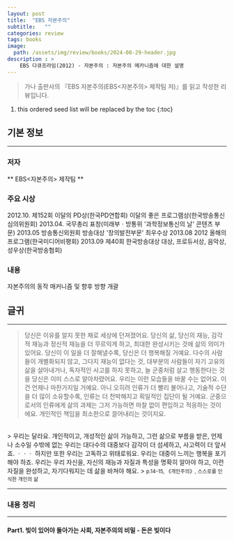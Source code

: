 ```yaml
---
layout: post
title:  "EBS 자본주의"
subtitle:   ""
categories: review
tags: books
image:
  path: /assets/img/review/books/2024-08-29-header.jpg
description : >
    EBS 다큐프라임(2012) - 자본주의 : 자본주의 메카니즘에 대한 설명
---
```


>  가나 출판사의 『EBS 자본주의(EBS<자본주의> 제작팀 저)』를 읽고 작성한 리뷰입니다.

<!--more-->

1. this ordered seed list will be replaced by the toc
{:toc}

## 기본 정보
---
### 저자
** EBS<자본주의> 제작팀 **   

### 주요 시상   
2012.10. 제152회 이달의 PD상(한국PD연합회)
         이달의 좋은 프로그램상(한국방송통신심의위원회)
2013.04. 국무총리 표창(미래부ㆍ방통위 '과학정보통신의 날' 콘텐츠 부문)
2013.05 방송통신외원회 방송대상 '창의발전부문' 최우수상
2013.08 2012 올해의 프로그램(한국미디어비평회)
2013.09 제40회 한국방송대상 대상, 프로듀서상, 음악상, 성우상(한국방송협회)

### 내용
자본주의의 동작 매커니즘 및 향후 방향 개괄


## 글귀
---

> 당신은 이유를 알지 못한 채로 세상에 던져졌어요. 당신의 삶, 당신의 재능, 감각적 재능과 정신적 재능을 더 무르익게 하고, 최대한 완성시키는 것에 삶의 의미가 있어요. 당신이 이 일을 더 잘해낼수록, 당신은 더 행복해질 거예요. 다수의 사람들이 개별화되지 않고, 그다지 재능이 없다는 것, 대부분의 사람들이 자기 고유의 삶을 살아내거나, 독자적인 사고를 하지 못하고, 늘 군중처럼 살고 행동한다는 것을 당신은 이미 스스로 알아차렸어요. 우리는 이런 모습들을 바꿀 수는 없어요. 이건 언제나 마찬가지일 거예요. 아니 오히려 인류가 더 빨리 불어나고, 기술적 수단을 더 많이 소유할수록, 인류는 더 천박해지고 획일적인 집단이 될 거예요. 군중으로서의 인류에게 삶의 과제는 그저 가능하면 마찰 없이 편입하고 적응하는 것이에요. 개인적인 책임을 최소한으로 끌어내리는 것이지요.
<br/>
> 우리는 달라요. 개인적이고, 개성적인 삶이 가능하고, 그런 삶으로 부름을 받은, 언제나 소수일 수밖에 없는 우리는 대다수의 대중보다 감각이 더 섬세하고, 사고력이 더 앞서죠. ㆍㆍㆍ 하지만 또한 우리는 고독하고 위태로워요. 우리는 대중이 느끼는 행복을 포기해야 하죠. 우리는 우리 자신을, 자신의 재능과 자질과 특성을 명확히 알아야 하고, 이런 자질을 완성하고, 자기다워지는 데 삶을 바쳐야 해요.
> <small class="figcaption">p.14-15, 《개인주의》, 스스로를 인식한 개인의 삶</small>

<br/>


---
### 내용 정리
---
#### Part1. 빚이 있어야 돌아가는 사회, 자본주의의 비밀 - 돈은 빚이다
  

